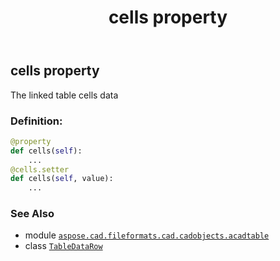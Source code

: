 ﻿---
title: cells property
second_title: Aspose.CAD for Python via .NET API References
description: 
type: docs
weight: 40
url: /python-net/aspose.cad.fileformats.cad.cadobjects.acadtable/tabledatarow/cells/
is_root: false
---

## cells property


The linked table cells data
### Definition:
```python
@property
def cells(self):
    ...
@cells.setter
def cells(self, value):
    ...
```

### See Also
* module [`aspose.cad.fileformats.cad.cadobjects.acadtable`](../../)
* class [`TableDataRow`](/cad/python-net/aspose.cad.fileformats.cad.cadobjects.acadtable/tabledatarow)

